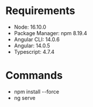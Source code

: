 # Requirements

- Node: 16.10.0
- Package Manager: npm 8.19.4
- Angular CLI: 14.0.6
- Angular: 14.0.5
- Typescript: 4.7.4

# Commands

- npm install --force
- ng serve